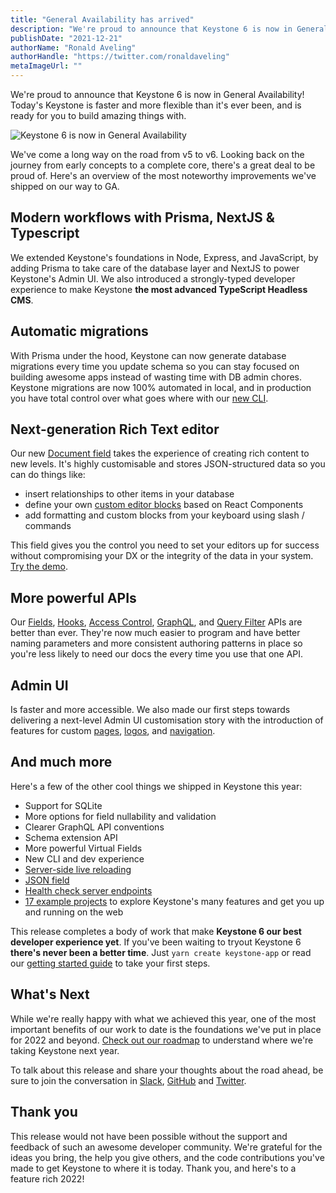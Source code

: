 ```yaml
---
title: "General Availability has arrived"
description: "We're proud to announce that Keystone 6 is now in General Availability! Today's Keystone is faster and more flexible than it's ever been, and is ready for you to build amazing things with."
publishDate: "2021-12-21"
authorName: "Ronald Aveling"
authorHandle: "https://twitter.com/ronaldaveling"
metaImageUrl: ""
---
```


We're proud to announce that Keystone 6 is now in General Availability! Today's Keystone is faster and more flexible than it's ever been, and is ready for you to build amazing things with.

![Keystone 6 is now in General Availability](/assets/blog-images/k6-ga.svg)

We've come a long way on the road from v5 to v6. Looking back on the journey from early concepts to a complete core, there's a great deal to be proud of. Here's an overview of the most noteworthy improvements we've shipped on our way to GA.

## Modern workflows with Prisma, NextJS & Typescript

We extended Keystone's foundations in Node, Express, and JavaScript, by adding Prisma to take care of the database layer and NextJS to power Keystone's Admin UI. We also introduced a strongly-typed developer experience to make Keystone **the most advanced TypeScript Headless CMS**.

## Automatic migrations

With Prisma under the hood, Keystone can now generate database migrations every time you update schema so you can stay focused on building awesome apps instead of wasting time with DB admin chores. Keystone migrations are now 100% automated in local, and in production you have total control over what goes where with our [new CLI](/docs/guides/cli).

## Next-generation Rich Text editor

Our new [Document field](/docs/guides/document-fields) takes the experience of creating rich content to new levels. It's highly customisable and stores JSON-structured data so you can do things like:

- insert relationships to other items in your database
- define your own [custom editor blocks](/docs/guides/document-fields#component-blocks) based on React Components
- add formatting and custom blocks from your keyboard using slash / commands

This field gives you the control you need to set your editors up for success without compromising your DX or the integrity of the data in your system. [Try the demo](/docs/guides/document-field-demo).

## More powerful APIs

Our [Fields](/docs/fields/overview), [Hooks](/docs/config/hooks), [Access Control](/docs/config/access-control), [GraphQL](/docs/graphql/overview), and [Query Filter](/docs/graphql/filters) APIs are better than ever. They're now much easier to program and have better naming parameters and more consistent authoring patterns in place so you're less likely to need our docs the every time you use that one API.

## Admin UI

Is faster and more accessible. We also made our first steps towards delivering a next-level Admin UI customisation story with the introduction of features for custom [pages](/docs/guides/custom-admin-ui-pages), [logos](/docs/guides/custom-admin-ui-logo), and [navigation](/docs/guides/custom-admin-ui-navigation).

## And much more

Here's a few of the other cool things we shipped in Keystone this year:

- Support for SQLite
- More options for field nullability and validation
- Clearer GraphQL API conventions
- Schema extension API
- More powerful Virtual Fields
- New CLI and dev experience
- [Server-side live reloading](https://github.com/keystonejs/keystone/releases/tag/2021-11-02)
- [JSON field](/docs/fields/json)
- [Health check server endpoints](/docs/config/config#health-check)
- [17 example projects](/docs/examples) to explore Keystone's many features and get you up and running on the web

This release completes a body of work that make **Keystone 6 our best developer experience yet**. If you've been waiting to tryout Keystone 6 **there's never been a better time**. Just `yarn create keystone-app` or read our [getting started guide](/docs/getting-started) to take your first steps.

## What's Next

While we're really happy with what we achieved this year, one of the most important benefits of our work to date is the foundations we've put in place for 2022 and beyond. [Check out our roadmap](/updates/roadmap) to understand where we're taking Keystone next year.

To talk about this release and share your thoughts about the road ahead, be sure to join the conversation in [Slack](https://community.keystonejs.com/), [GitHub](https://github.com/keystonejs/keystone/discussions) and [Twitter](https://twitter.com/keystonejs).

## Thank you

This release would not have been possible without the support and feedback of such an awesome developer community. We're grateful for the ideas you bring, the help you give others, and the code contributions you've made to get Keystone to where it is today. Thank you, and here's to a feature rich 2022!
